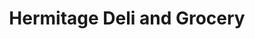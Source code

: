 ---
title: "Hermitage Deli and Grocery"
url: /trenton/hermitage-deli-and-grocery/
shop: Feinkost
---